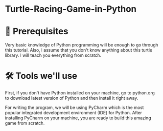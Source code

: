 # Turtle-Racing-Game-in-Python

# 🧵 Prerequisites
Very basic knowledge of Python programming will be enough to go through this tutorial. Also, I assume that you don't know anything about this turtle library. I will teach you everything from scratch.

# 🛠 Tools we'll use
First, if you don't have Python installed on your machine, go to python.org to download latest version of Python and then install it right away.

For writing the program, we will be using PyCharm which is the most popular integrated development environment (IDE) for Python. After installing PyCharm on your machine, you are ready to build this amazing game from scratch.
